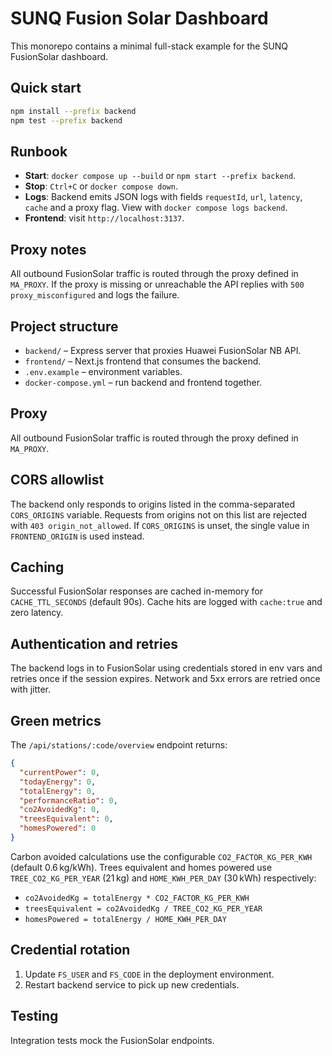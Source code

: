 # SUNQ Fusion Solar Dashboard

This monorepo contains a minimal full-stack example for the SUNQ FusionSolar dashboard.

## Quick start

```bash
npm install --prefix backend
npm test --prefix backend
```

## Runbook

- **Start**: `docker compose up --build` or `npm start --prefix backend`.
- **Stop**: `Ctrl+C` or `docker compose down`.
- **Logs**: Backend emits JSON logs with fields `requestId`, `url`, `latency`, `cache` and a proxy flag. View with `docker compose logs backend`.
- **Frontend**: visit `http://localhost:3137`.

## Proxy notes

All outbound FusionSolar traffic is routed through the proxy defined in `MA_PROXY`. If the proxy is missing or unreachable the API replies with `500 proxy_misconfigured` and logs the failure.

## Project structure

- `backend/` – Express server that proxies Huawei FusionSolar NB API.
- `frontend/` – Next.js frontend that consumes the backend.
- `.env.example` – environment variables.
- `docker-compose.yml` – run backend and frontend together.

## Proxy

All outbound FusionSolar traffic is routed through the proxy defined in `MA_PROXY`.

## CORS allowlist

The backend only responds to origins listed in the comma-separated `CORS_ORIGINS` variable. Requests from origins not on this list are rejected with `403 origin_not_allowed`. If `CORS_ORIGINS` is unset, the single value in `FRONTEND_ORIGIN` is used instead.

## Caching

Successful FusionSolar responses are cached in-memory for `CACHE_TTL_SECONDS` (default 90s). Cache hits are logged with `cache:true` and zero latency.

## Authentication and retries

The backend logs in to FusionSolar using credentials stored in env vars and retries once if the session expires. Network and 5xx errors are retried once with jitter.

## Green metrics

The `/api/stations/:code/overview` endpoint returns:

```json
{
  "currentPower": 0,
  "todayEnergy": 0,
  "totalEnergy": 0,
  "performanceRatio": 0,
  "co2AvoidedKg": 0,
  "treesEquivalent": 0,
  "homesPowered": 0
}
```

Carbon avoided calculations use the configurable `CO2_FACTOR_KG_PER_KWH` (default 0.6 kg/kWh). Trees equivalent and homes powered use `TREE_CO2_KG_PER_YEAR` (21 kg) and `HOME_KWH_PER_DAY` (30 kWh) respectively:

- `co2AvoidedKg = totalEnergy * CO2_FACTOR_KG_PER_KWH`
- `treesEquivalent = co2AvoidedKg / TREE_CO2_KG_PER_YEAR`
- `homesPowered = totalEnergy / HOME_KWH_PER_DAY`

## Credential rotation

1. Update `FS_USER` and `FS_CODE` in the deployment environment.
2. Restart backend service to pick up new credentials.

## Testing

Integration tests mock the FusionSolar endpoints.
